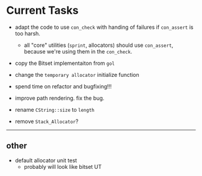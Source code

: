 # **Current Tasks**
* adapt the code to use `con_check` with handing of failures if `con_assert` is too harsh.
    * all "core" utilities (`sprint`, allocators) should use `con_assert`, because we're using them in the `con_check`.
* copy the Bitset implementaiton from `gol`
* change the `temporary allocator` initialize function
* spend time on refactor and bugfixing!!!
* improve path rendering. fix the bug.

* rename `CString::size` to `length` 
* remove `Stack_Allocator`?

----
## **other**
* default allocator unit test
    * probably will look like bitset UT
